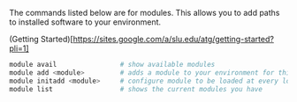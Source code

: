 
The commands listed below are for modules. This allows you to add paths to installed software to your environment. 

(Getting Started)[https://sites.google.com/a/slu.edu/atg/getting-started?pli=1]
```bash
module avail                # show available modules
module add <module>         # adds a module to your environment for this session
module initadd <module>     # configure module to be loaded at every login
module list                 # shows the current modules you have
```
